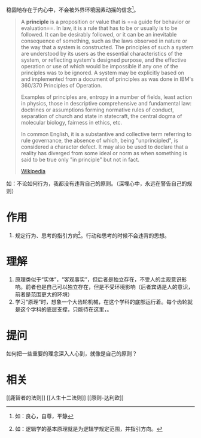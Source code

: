 稳固地存在于内心中，不会被外界环境因素动摇的信念[^1]。

> A **principle** is a proposition or value that is ==a guide for behavior or evaluation==. In law, it is a rule that has to be or usually is to be followed. It can be desirably followed, or it can be an inevitable consequence of something, such as the laws observed in nature or the way that a system is constructed. The principles of such a system are understood by its users as the essential characteristics of the system, or reflecting system's designed purpose, and the effective operation or use of which would be impossible if any one of the principles was to be ignored. A system may be explicitly based on and implemented from a document of principles as was done in IBM's 360/370 Principles of Operation.
>
> Examples of principles are, entropy in a number of fields, least action in physics, those in descriptive comprehensive and fundamental law: doctrines or assumptions forming normative rules of conduct, separation of church and state in statecraft, the central dogma of molecular biology, fairness in ethics, etc.
>
> In common English, it is a substantive and collective term referring to rule governance, the absence of which, being "unprincipled", is considered a character defect. It may also be used to declare that a reality has diverged from some ideal or norm as when something is said to be true only "in principle" but not in fact.
>
> [Wikipedia](https://en.wikipedia.org/wiki/Principle) 

 如：不论如何行为，我都没有违背自己的原则。（深埋心中，永远在警告自己的规则）

# 作用
1. 规定行为、思考的指引方向[^2]。行动和思考的时候不会违背的思想。
# 理解
1. 原理类似于“实体”，“客观事实”，但后者是独立存在，不受人的主观意识影响。前者也是自己可以独立存在，但是不受环境影响（后者宾语是人的意识，前者是范围更大的环境）
2. 学习“原理”时，想象一个大齿轮机械，在这个学科的底部运行着。每个齿轮就是这个学科的底层支撑，只能待在这里，。
# 提问
如何把一些重要的理念深入人心到，就像是自己的原则？
# 相关
[[鹿智者的法则]] 
[[人生十二法则]] 
[[原则-达利欧]] 

[^1]: 如：良心，自尊，平静
[^2]: 如：逻辑学的基本原理就是为逻辑学规定范围，并指引方向。